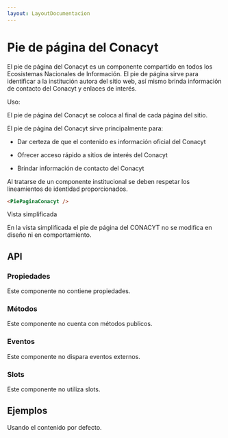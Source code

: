 ```yaml
---
layout: LayoutDocumentacion
---
```


# Pie de página del Conacyt

El pie de página del Conacyt es un componente compartido en todos los Ecosistemas Nacionales de Información. El pie de página sirve para identificar a la institución autora del sitio web, así mismo brinda información de contacto del Conacyt y enlaces de interés.

Uso:

El pie de página del Conacyt se coloca al final de cada página del sitio.

El pie de página del Conacyt sirve principalmente para:

- Dar certeza de que el contenido es información oficial del Conacyt

- Ofrecer acceso rápido a sitios de interés del Conacyt

- Brindar información de contacto del Conacyt

Al tratarse de un componente institucional se deben respetar los lineamientos de identidad proporcionados.

```html
<PiePaginaConacyt />
```

Vista simplificada

En la vista simplificada el pie de página del CONACYT no se modifica en diseño ni en comportamiento.

<section id="api">

## API

### Propiedades

Este componente no contiene propiedades.

### Métodos

Este componente no cuenta con métodos publicos.

### Eventos

Este componente no dispara eventos externos.

### Slots

Este componente no utiliza slots.

</section>
<section id="ejemplos">

## Ejemplos

Usando el contenido por defecto.

<utils-ejemplo-doc ruta="pie-pagina-conacyt/basico.vue"/>

</section>
